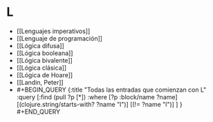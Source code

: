 # L
- [[Lenguajes imperativos]]
- [[Lenguaje de programación]]
- [[Lógica difusa]]
- [[Lógica booleana]]
- [[Lógica bivalente]]
- [[Lógica clásica]]
- [[Lógica de Hoare]]
- [[Landin, Peter]]
- #+BEGIN_QUERY
  {:title "Todas las entradas que comienzan con L"
   :query [:find (pull ?p [*])
           :where 
           [?p :block/name ?name]
  	 [(clojure.string/starts-with? ?name "l")]
       [(!= ?name "l")]
  	 ]
  }
  #+END_QUERY
